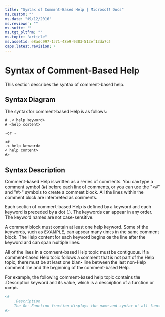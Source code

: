 ```yaml
---
title: "Syntax of Comment-Based Help | Microsoft Docs"
ms.custom: ""
ms.date: "09/12/2016"
ms.reviewer: ""
ms.suite: ""
ms.tgt_pltfrm: ""
ms.topic: "article"
ms.assetid: e8adc997-1a71-48e9-9383-513ef13da7cf
caps.latest.revision: 4
---
```

# Syntax of Comment-Based Help

This section describes the syntax of comment-based help.

## Syntax Diagram

 The syntax for comment-based Help is as follows:

```
# .< help keyword>
# <help content>

-or -

<#
.< help keyword>
< help content>
#>
```

## Syntax Description

 Comment-based Help is written as a series of comments. You can type a comment symbol (#) before each line of comments, or you can use the "\<#" and "#>" symbols to create a comment block. All the lines within the comment block are interpreted as comments.

 Each section of comment-based Help is defined by a keyword and each keyword is preceded by a dot (.). The keywords can appear in any order. The keyword names are not case-sensitive.

 A comment block must contain at least one help keyword. Some of the keywords, such as EXAMPLE, can appear many times in the same comment block. The Help content for each keyword begins on the line after the keyword and can span multiple lines.

 All of the lines in a comment-based Help topic must be contiguous. If a comment-based Help topic follows a comment that is not part of the Help topic, there must be at least one blank line between the last non-Help comment line and the beginning of the comment-based Help.

 For example, the following comment-based help topic contains the .Description keyword and its value, which is a description of a function or script.

```powershell
<#
    .Description
    The Get-Function function displays the name and syntax of all functions in the session.
#>
```


